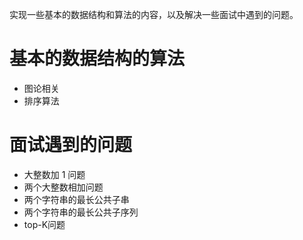实现一些基本的数据结构和算法的内容，以及解决一些面试中遇到的问题。

# 基本的数据结构的算法

- 图论相关
- 排序算法

# 面试遇到的问题

- 大整数加 1 问题
- 两个大整数相加问题
- 两个字符串的最长公共子串
- 两个字符串的最长公共子序列
- top-K问题
